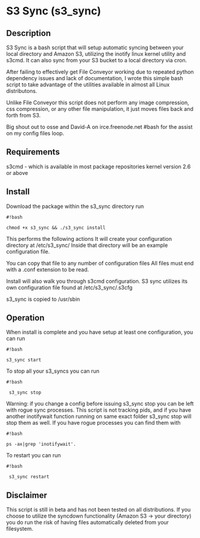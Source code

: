 # S3 Sync (s3_sync) #

## Description ##

S3 Sync is a bash script that will setup automatic syncing between your local directory and Amazon S3, utilizing the inotify linux kernel utility and s3cmd.  It can also sync from your S3 bucket to a local directory via cron.

After failing to effectively get File Conveyor working due to repeated python dependency issues and lack of documentation, I wrote this simple bash script to take advantage of the utilities available in almost all Linux distributons.

Unlike File Conveyor this script does not perform any image compression, css compression, or any other file manipulation, it just moves files back and forth from S3.

Big shout out to osse and David-A on irce.freenode.net #bash for the assist on my config files loop.

## Requirements ##
s3cmd -  which is available in most package repositories
kernel version 2.6 or above

## Install ##
Download the package
within the s3_sync directory run 
```
#!bash

chmod +x s3_sync && ./s3_sync install
```


This performs the following actions
It will create your configuration directory at /etc/s3_sync/
Inside that directory will be an example configuration file.

You can copy that file to any number of configuration files
All files must end with a .conf extension to be read.

Install will also walk you through s3cmd configuration.  S3 sync utilizes its own configuration file found at /etc/s3_sync/.s3cfg

s3_sync is copied to /usr/sbin

## Operation ##

When install is complete and you have setup at least one configuration, you can run 
```
#!bash

s3_sync start
```


To stop all your s3_syncs you can run
```
#!bash

 s3_sync stop
```

Warning: if you change a config before issuing s3_sync stop you can be left with rogue sync processes.  This script is not tracking pids, and if you have another inotifywait function running on same exact folder s3_sync stop will stop them as well.
If you have rogue processes you can find them with 
```
#!bash

ps -ax|grep 'inotifywait'.
```


To restart you can run
```
#!bash

 s3_sync restart
```


## Disclaimer ##
This script is still in beta and has not been tested on all distributions.
If you choose to utilize the syncdown functionality (Amazon S3 -> your directory) you do run the risk of having files automatically deleted from your filesystem.
